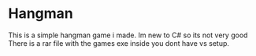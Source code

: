 # Hangman
This is a simple hangman game i made.
Im new to C# so its not very good
There is a rar file with the games exe inside you dont have vs setup.
